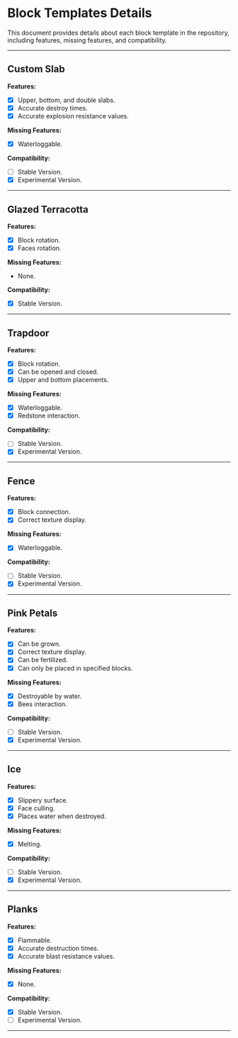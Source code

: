 # Block Templates Details

This document provides details about each block template in the repository, including features, missing features, and compatibility.

---

## Custom Slab

**Features:**
- [x] Upper, bottom, and double slabs.
- [x] Accurate destroy times.
- [x] Accurate explosion resistance values.

**Missing Features:**
- [x] Waterloggable.

**Compatibility:**
- [ ] Stable Version.
- [x] Experimental Version.

---

## Glazed Terracotta

**Features:**
- [x] Block rotation.
- [x] Faces rotation.

**Missing Features:**
- None.

**Compatibility:**
- [x] Stable Version.

---

## Trapdoor

**Features:**
- [x] Block rotation.
- [x] Can be opened and closed.
- [x] Upper and bottom placements.

**Missing Features:**
- [x] Waterloggable.
- [x] Redstone interaction.

**Compatibility:**
- [ ] Stable Version.
- [x] Experimental Version.

---

## Fence

**Features:**
- [x] Block connection.
- [x] Correct texture display.

**Missing Features:**
- [x] Waterloggable.

**Compatibility:**
- [ ] Stable Version.
- [x] Experimental Version.

---

## Pink Petals

**Features:**
- [x] Can be grown.
- [x] Correct texture display.
- [x] Can be fertilized.
- [x] Can only be placed in specified blocks.

**Missing Features:**
- [x] Destroyable by water.
- [x] Bees interaction.

**Compatibility:**
- [ ] Stable Version.
- [x] Experimental Version.

---

## Ice

**Features:**
- [x] Slippery surface.
- [x] Face culling.
- [x] Places water when destroyed.

**Missing Features:**
- [x] Melting.

**Compatibility:**
- [ ] Stable Version.
- [x] Experimental Version.

---

## Planks

**Features:**
- [x] Flammable.
- [x] Accurate destruction times.
- [x] Accurate blast resistance values.

**Missing Features:**
- [x] None.

**Compatibility:**
- [x] Stable Version.
- [ ] Experimental Version.

---